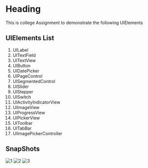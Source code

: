 # Heading
This is college Assignment to demonstrate the following UIElements

## UIElements List
<ol>
    <li>UILabel</li>
<li>UITextField</li>
<li>UITextView</li>
<li>UIButton</li>
<li>UIDatePicker</li>
<li>UIPageControl</li>
<li>UISegmentedControl</li>
<li>UISlider</li>
<li>UIStepper</li>
<li>UISwitch</li>
<li>UIActivityIndicatorView</li>
<li>UIImageView</li>
<li>UIProgressView</li>
<li>UIPickerView</li>
<li>UIToolbar</li>
<li>UITabBar</li>
<li>UIImagePickerController</li>
</ol>

## SnapShots


![1](https://user-images.githubusercontent.com/65596375/123109163-a11a5480-d458-11eb-8ee4-109a8f3fb1dc.png)
    ![2](https://user-images.githubusercontent.com/65596375/123108853-66b0b780-d458-11eb-9e49-37d61ea98f3e.png)
  ![3](https://user-images.githubusercontent.com/65596375/123108859-687a7b00-d458-11eb-8819-6ab2f3b6877e.png)
